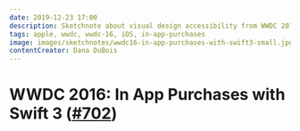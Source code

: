 ```yaml
---
date: 2019-12-23 17:00
description: Sketchnote about visual design accessibility from WWDC 2016
tags: apple, wwdc, wwdc-16, iOS, in-app-purchases
image: images/sketchnotes/wwdc16-in-app-purchases-with-swift3-small.jpg
contentCreator: Dana DuBois
---
```


# WWDC 2016: In App Purchases with Swift 3 ([#702](https://developer.apple.com/videos/play/wwdc2016/702/))
